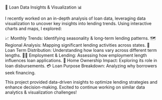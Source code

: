 🚀 Loan Data Insights & Visualization 📊

I recently worked on an in-depth analysis of loan data, leveraging data visualization to uncover key insights into lending trends. Using interactive charts and maps, I explored:

📈 Monthly Trends: Identifying seasonality & long-term lending patterns.
🗺 Regional Analysis: Mapping significant lending activities across states.
🎯 Loan Term Distribution: Understanding how loans vary across different term lengths.
👨‍💼 Employment & Lending: Assessing how employment length influences loan applications.
🏡 Home Ownership Impact: Exploring its role in loan disbursements.
💳 Loan Purpose Breakdown: Analyzing why borrowers seek financing.

This project provided data-driven insights to optimize lending strategies and enhance decision-making. Excited to continue working on similar data analytics & visualization challenges!
